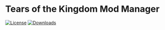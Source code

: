 # Tears of the Kingdom Mod Manager

[![License](https://img.shields.io/badge/License-MIT-blue.svg)](License.txt) [![Downloads](https://img.shields.io/github/downloads/TKMM-Team/Tkmm/total)](https://github.com/TKMM-Team/Tkmm/releases)

